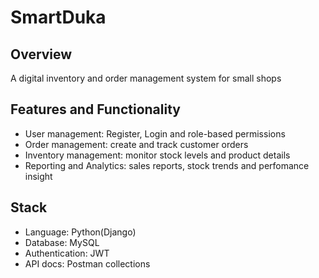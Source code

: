 # SmartDuka

## Overview
A digital inventory and order management system for small shops

## Features and Functionality
* User management: Register, Login and role-based permissions
* Order management: create and track customer orders
* Inventory management: monitor stock levels and product details
* Reporting and Analytics: sales reports, stock trends and perfomance insight

## Stack
* Language: Python(Django)
* Database: MySQL
* Authentication: JWT
* API docs: Postman collections



